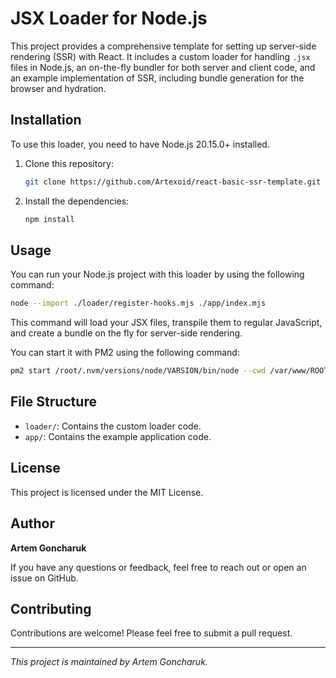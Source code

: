 
# JSX Loader for Node.js

This project provides a comprehensive template for setting up server-side rendering (SSR) with React. It includes a custom loader for handling `.jsx` files in Node.js, an on-the-fly bundler for both server and client code, and an example implementation of SSR, including bundle generation for the browser and hydration.

## Installation

To use this loader, you need to have Node.js 20.15.0+ installed.

1. Clone this repository:
    ```bash
    git clone https://github.com/Artexoid/react-basic-ssr-template.git
    ```

2. Install the dependencies:
    ```bash
    npm install
    ```

## Usage

You can run your Node.js project with this loader by using the following command:

```bash
node --import ./loader/register-hooks.mjs ./app/index.mjs
```

This command will load your JSX files, transpile them to regular JavaScript, and create a bundle on the fly for server-side rendering.

You can start it with PM2 using the following command:

```bash
pm2 start /root/.nvm/versions/node/VARSION/bin/node --cwd /var/www/ROOT_DIR -- --import ./loader/register-hooks.mjs ./app/index.mjs
```


## File Structure

- `loader/`: Contains the custom loader code.
- `app/`: Contains the example application code.

## License

This project is licensed under the MIT License.

## Author

**Artem Goncharuk**

If you have any questions or feedback, feel free to reach out or open an issue on GitHub.

## Contributing

Contributions are welcome! Please feel free to submit a pull request.

---

*This project is maintained by Artem Goncharuk.*
